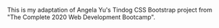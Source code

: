This is my adaptation of Angela Yu's Tindog CSS Bootstrap project from "The Complete 2020 Web Development Bootcamp".


